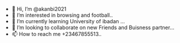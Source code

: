- 👋 Hi, I’m @akanbi2021
- 👀 I’m interested in browsing and football..
- 🌱 I’m currently learning University of ibadan ...
- 💞️ I’m looking to collaborate on  new Friends and Buisness partner...
- 📫 How to reach me +23467855513..

<!---
akanbi2021/akanbi2021 is a ✨ special ✨ repository because its `README.md` (this file) appears on your GitHub profile.
You can click the Preview link to take a look at your changes.
--->
